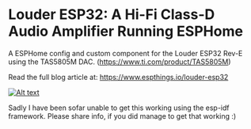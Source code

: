 # Louder ESP32: A Hi-Fi Class-D Audio Amplifier Running ESPHome

A ESPHome config and custom component for the Louder ESP32 Rev-E using the TAS5805M DAC. (https://www.ti.com/product/TAS5805M)

Read the full blog article at: https://www.espthings.io/louder-esp32

[![Alt text](https://img.youtube.com/vi/yzx_xf33BAk/0.jpg)](https://www.youtube.com/shorts/yzx_xf33BAk)

Sadly I have been sofar unable to get this working using the esp-idf framework. Please share info, if you did manage to get that working :)
